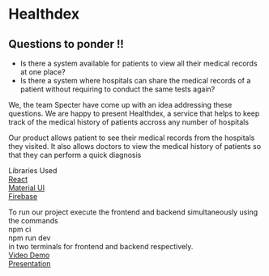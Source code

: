 # Healthdex 
## Questions to ponder !! 

- Is there a system available for patients to view all their medical records at one place?
- Is there a system where hospitals can share the medical records of a patient without requiring to conduct the same tests again?<br />

We, the team Specter have come up with an idea addressing these questions. We are happy to present Healthdex, a service that helps to keep track of the medical history of patients accross any number of hospitals

Our product allows patient to see their medical records from the hospitals they visited. It also allows doctors to view the medical history of patients so that they can perform a quick diagnosis

Libraries Used<br />
[React](https://reactjs.org)<br />
[Material UI](https://mui.com)<br />
[Firebase](https://firebase.google.com)<br />

To run our project execute the frontend and backend simultaneously using the commands<br />
npm ci<br />
npm run dev<br />
in two terminals for frontend and backend respectively.
<br />
 [Video Demo](https://drive.google.com/file/d/1o6-DTmY1G4Vg9hupt-_fYEGNe_-5KY4A/view?usp=sharing)
 <br/>
 [Presentation](https://drive.google.com/file/d/1ZnS-MSp5GyRGQp9znCnszX54cIf34HPO/view?usp=sharing)


